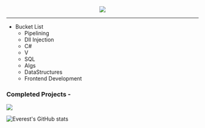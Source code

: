<div align="center">
<img src="https://readme-typing-svg.herokuapp.com?font=Roboto+Serif&color=%2336BCF7&size=30&duration=5000&lines=Everest&center=true">
</div>

-------


- Bucket List
  - Pipelining
  - Dll Injection
  - C#
  - V
  - SQL
  - Algs
  - DataStructures
  - Frontend Development


<h3>Completed Projects -</h3>
<p align="left">
<a href='https://github.com/Everest187/Artemis-Sniper'><img src='https://github-readme-stats.vercel.app/api/pin/?username=Everest187&repo=Artemis-Sniper&theme=dark&show_icons=true'></a>
</p>

![Everest's GitHub stats](https://github-readme-stats.vercel.app/api?username=Everest187&count_private=true&theme=onedark)
